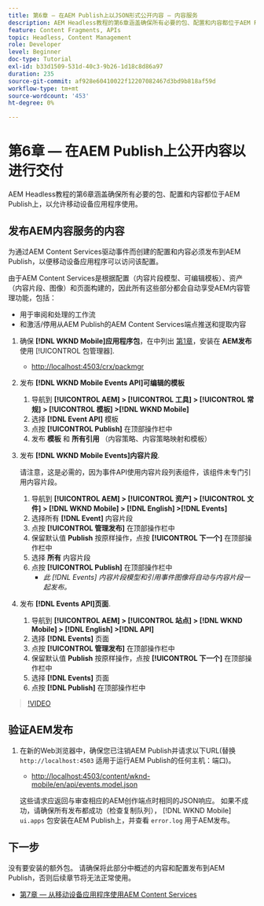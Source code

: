 ```yaml
---
title: 第6章 — 在AEM Publish上以JSON形式公开内容 — 内容服务
description: AEM Headless教程的第6章涵盖确保所有必要的包、配置和内容都位于AEM Publish上，以允许从移动设备应用程序使用。
feature: Content Fragments, APIs
topic: Headless, Content Management
role: Developer
level: Beginner
doc-type: Tutorial
exl-id: b33d1509-531d-40c3-9b26-1d18c8d86a97
duration: 235
source-git-commit: af928e60410022f12207082467d3bd9b818af59d
workflow-type: tm+mt
source-wordcount: '453'
ht-degree: 0%

---
```


# 第6章 — 在AEM Publish上公开内容以进行交付

AEM Headless教程的第6章涵盖确保所有必要的包、配置和内容都位于AEM Publish上，以允许移动设备应用程序使用。

## 发布AEM内容服务的内容

为通过AEM Content Services驱动事件而创建的配置和内容必须发布到AEM Publish，以便移动设备应用程序可以访问该配置。

由于AEM Content Services是根据配置（内容片段模型、可编辑模板）、资产（内容片段、图像）和页面构建的，因此所有这些部分都会自动享受AEM内容管理功能，包括：

* 用于审阅和处理的工作流
* 和激活/停用从AEM Publish的AEM Content Services端点推送和提取内容

1. 确保 **[!DNL WKND Mobile]应用程序包**，在中列出 [第1章](./chapter-1.md#wknd-mobile-application-packages)，安装在 **AEM发布** 使用 [!UICONTROL 包管理器].
   * [http://localhost:4503/crx/packmgr](http://localhost:4503/crx/packmgr)

1. 发布 **[!DNL WKND Mobile Events API]可编辑的模板**
   1. 导航到 **[!UICONTROL AEM] > [!UICONTROL 工具] > [!UICONTROL 常规] > [!UICONTROL 模板] >[!DNL WKND Mobile]**
   1. 选择 **[!DNL Event API]** 模板
   1. 点按 **[!UICONTROL Publish]** 在顶部操作栏中
   1. 发布 **模板** 和 **所有引用** （内容策略、内容策略映射和模板）

1. 发布 **[!DNL WKND Mobile Events]内容片段**.

   请注意，这是必需的，因为事件API使用内容片段列表组件，该组件未专门引用内容片段。

   1. 导航到 **[!UICONTROL AEM] > [!UICONTROL 资产] > [!UICONTROL 文件] > [!DNL WKND Mobile] > [!DNL English] >[!DNL Events]**
   1. 选择所有 **[!DNL Event]** 内容片段
   1. 点按 **[!UICONTROL 管理发布]** 在顶部操作栏中
   1. 保留默认值 **Publish** 按原样操作，点按 **[!UICONTROL 下一个]** 在顶部操作栏中
   1. 选择 **所有** 内容片段
   1. 点按 **[!UICONTROL Publish]** 在顶部操作栏中
      * *此 [!DNL Events] 内容片段模型和引用事件图像将自动与内容片段一起发布。*

1. 发布 **[!DNL Events API]页面**.
   1. 导航到 **[!UICONTROL AEM] > [!UICONTROL 站点] > [!DNL WKND Mobile] > [!DNL English] >[!DNL API]**
   1. 选择 **[!DNL Events]** 页面
   1. 点按 **[!UICONTROL 管理发布]** 在顶部操作栏中
   1. 保留默认值 **Publish** 按原样操作，点按 **[!UICONTROL 下一个]** 在顶部操作栏中
   1. 选择 **[!DNL Events]** 页面
   1. 点按 **[!DNL Publish]** 在顶部操作栏中

>[!VIDEO](https://video.tv.adobe.com/v/28343?quality=12&learn=on)

## 验证AEM发布

1. 在新的Web浏览器中，确保您已注销AEM Publish并请求以下URL(替换 `http://localhost:4503` 适用于运行AEM Publish的任何主机：端口)。

   * [http://localhost:4503/content/wknd-mobile/en/api/events.model.json](http://localhost:4503/content/wknd-mobile/en/api/events.model.tidy.json)

   这些请求应返回与审查相应的AEM创作端点时相同的JSON响应。 如果不成功，请确保所有发布都成功（检查复制队列）， [!DNL WKND Mobile] `ui.apps` 包安装在AEM Publish上，并查看 `error.log` 用于AEM发布。

## 下一步

没有要安装的额外包。 请确保将此部分中概述的内容和配置发布到AEM Publish，否则后续章节将无法正常使用。

* [第7章 — 从移动设备应用程序使用AEM Content Services](./chapter-7.md)
